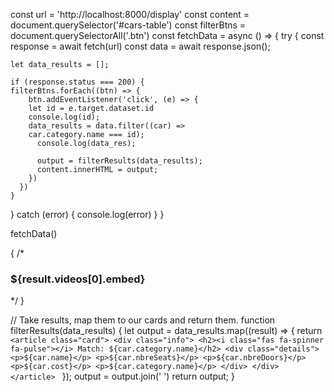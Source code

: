 const url = 'http://localhost:8000/display'
const content = document.querySelector('#cars-table')
const filterBtns = document.querySelectorAll('.btn')
const fetchData = async () => {
  try {
    const response = await fetch(url)
    const data = await response.json();
    

    let data_results = [];
    
    if (response.status === 200) {
    filterBtns.forEach((btn) => {
        btn.addEventListener('click', (e) => {
        let id = e.target.dataset.id
        console.log(id);
        data_results = data.filter((car) => 
        car.category.name === id);
          console.log(data_res);
         
          output = filterResults(data_results);
          content.innerHTML = output;
        })
      })
    }
  } catch (error) {
    console.log(error)
  }
}

fetchData()

{
  /* <h3>${result.videos[0].embed}</h3> */
}

// Take results, map them to our cards and return them.
function filterResults(data_results) {
  let output = data_results.map((result) => {
        return `<article class="card">
        <div class="info">
        <h2><i class="fas fa-spinner fa-pulse"></i> Match: ${car.category.name}</h2>
        <div class="details">
        <p>${car.name}</p>
        <p>${car.nbreSeats}</p>
        <p>${car.nbreDoors}</p>
        <p>${car.cost}</p>
        <p>${car.category.name}</p>
        </div>
        </div>
        </article>
        `
      });
  output = output.join(' ')
  return output;
}
